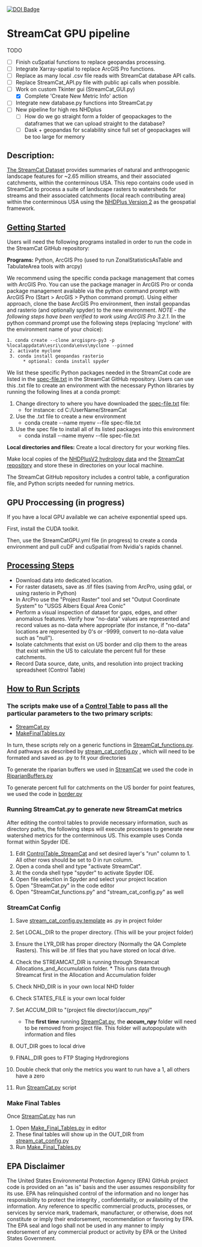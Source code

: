 [![DOI Badge](https://zenodo.org/badge/45130222.svg)](https://zenodo.org/record/8141137)

# StreamCat GPU pipeline

TODO

* [ ] Finish cuSpatial functions to replace geopandas processing.
* [ ] Integrate Xarray-spatial to replace ArcGIS Pro functions.
* [ ] Replace as many local .csv file reads with StreamCat database API calls.
* [ ] Replace StreamCat_API.py file with public api calls when possible.
* [ ] Work on custom Tkinter gui (StreamCat_GUI.py)
  * [X] Complete 'Create New Metric Info' action
* [ ] Integrate new database.py functions into StreamCat.py
* [ ] New pipeline for high res NHDplus
  * [ ] How do we go straight form a folder of geopackages to the dataframes that we can upload straight to the database?
  * [ ] Dask + geopandas for scalability since full set of geopackages will be too large for memory

## Description:

[The StreamCat Dataset](https://www.epa.gov/national-aquatic-resource-surveys/streamcat-dataset) provides summaries of natural and anthropogenic landscape features for ~2.65 million streams, and their associated catchments, within the conterminous USA. This repo contains code used in StreamCat to process a suite of landscape rasters to watersheds for streams and their associated catchments (local reach contributing area) within the conterminous USA using the [NHDPlus Version 2](https://www.epa.gov/waterdata/nhdplus-national-hydrography-dataset-plus) as the geospatial framework.

## [Getting Started](https://github.com/USEPA/StreamCat/wiki)

Users will need the following programs installed in order to run the code in the StreamCat GitHub repository:

**Programs:**
Python,  ArcGIS Pro (used to run ZonalStatisticsAsTable and TabulateArea tools with arcpy)

We recommend using the specific conda package management that comes with ArcGIS Pro. You can use the package manager in ArcGIS Pro or conda package management available via the python command prompt with ArcGIS Pro (Start > ArcGIS > Python command prompt). Using either approach, clone the base ArcGIS Pro environment, then install geopandas and rasterio (and optionally spyder) to the new environment. *NOTE - the following steps have been verified to work using ArcGIS Pro 3.2.1*.  In the python command prompt use the following steps (replacing 'myclone' with the environment name of your choice):

    1. conda create --clone arcgispro-py3 -p %localappdata%\esri\conda\envs\myclone --pinned
     2. activate myclone
     3. conda install geopandas rasterio
          * optional: conda install spyder

We list these specific Python packages needed in the StreamCat code are listed in the [spec-file.txt](https://github.com/USEPA/StreamCat/blob/master/spec-file.txt) in the StreamCat GitHub repository.  Users can use this .txt file to create an environment with the necessary Python libraries by running the following lines at a conda prompt:

1. Change directory to where you have downloaded the [spec-file.txt](https://github.com/USEPA/StreamCat/blob/master/spec-file.txt) file:
   - for instance: cd C:/UserName/StreamCat
2. Use the .txt file to create a new environment
   - conda create --name myenv --file spec-file.txt
3. Use the spec file to install all of its listed packages into this environment
   - conda install --name myenv --file spec-file.txt

**Local directories and files:**
Create a local directory for your working files.

Make local copies of the [NHDPlusV2 hydrology data](https://www.epa.gov/waterdata/nhdplus-national-hydrography-dataset-plus) and the [StreamCat repository](https://github.com/USEPA/StreamCat.git) and store these in directories on your local machine.

The StreamCat GitHub repository includes a control table, a configuration file,  and Python scripts needed for running metrics.

## GPU Proccessing (in progress)

If you have a local GPU available we can acheive exponential speed ups.

First, install the CUDA toolkit.

Then, use the StreamCatGPU.yml file (in progress) to create a conda environment and pull cuDF and cuSpatial from Nvidia's rapids channel.

## [Processing Steps](https://github.com/USEPA/StreamCat/wiki/1.-Landscape-Layer-Processing)

* Download data into dedicated location.
* For raster datasets, save as .tif files (saving from ArcPro, using gdal, or using rasterio in Python)
* In ArcPro use the "Project Raster" tool and set "Output Coordinate System" to "USGS Albers Equal Area Conic"
* Perform a visual inspection of dataset for gaps, edges, and other anomalous features. Verify how "no-data" values are represented and record values as no-data where appropriate (for instance, if "no-data" locations are represented by 0's or -9999,  convert to no-data value such as "null").
* Isolate catchments that exist on US border and clip them to the areas that exist within the US to calculate the percent full for these catchments.
* Record Data source, date, units, and resolution into project tracking spreadsheet (Control Table)

## [How to Run Scripts](https://github.com/USEPA/StreamCat/wiki/2.-Running-StreamCat-Scripts)

### The scripts make use of a [Control Table](https://github.com/USEPA/StreamCat/blob/master/ControlTable_StreamCat.csv) to pass all the particular parameters to the two primary scripts:

+ [StreamCat.py](https://github.com/USEPA/StreamCat/blob/master/StreamCat.py)
+ [MakeFinalTables.py](https://github.com/USEPA/StreamCat/blob/master/MakeFinalTables.py)

In turn, these scripts rely on a generic functions in [StreamCat_functions.py](https://github.com/USEPA/StreamCat/blob/master/StreamCat_functions.py).
And pathways as described by [stream_cat_config.py](https://github.com/USEPA/StreamCat/blob/master/stream_cat_config.py.template) , which will need to be formated and saved as .py to fit your directories

To generate the riparian buffers we used in [StreamCat](https://www.epa.gov/national-aquatic-resource-surveys/streamcat-dataset)
we used the code in [RiparianBuffers.py](https://github.com/USEPA/StreamCat/blob/master/RiparianBuffer.py)

To generate percent full for catchments on the US border for point features, we used the code in [border.py](https://github.com/USEPA/StreamCat/blob/master/border.py)

### Running StreamCat.py to generate new StreamCat metrics

After editing the control tables to provide necessary information, such as directory paths, the following steps will execute processes to generate new watershed metrics for the conterminous US. This example uses Conda format within Spyder IDE.

1. Edit [ControlTable_StreamCat](https://github.com/USEPA/StreamCat/blob/master/ControlTable_StreamCat.csv) and set desired layer's "run" column to 1. All other rows should be set to 0 in run column.
2. Open a conda shell and type "activate StreamCat".
3. At the conda shell type "spyder" to activate Spyder IDE.
4. Open file selection in Spyder and select your project location
5. Open "StreamCat.py" in the code editor
6. Open "StreamCat_functions.py" and "stream_cat_config.py" as well

### StreamCat Config

1. Save [stream_cat_config.py.template](https://github.com/USEPA/StreamCat/blob/master/stream_cat_config.py.template) as .py in project folder
2. Set LOCAL_DIR to the proper directory. (This will be your project folder)
3. Ensure the LYR_DIR has proper directory (Normally the QA Complete Rasters).  This will be .tif files that you have stored on local drive.
4. Check the STREAMCAT_DIR is running through Streamcat Allocations_and_Accumulation folder. * This runs data through Streamcat first in the Allocation and Accumulation folder
5. Check NHD_DIR is in your own local NHD folder
6. Check STATES_FILE is your own local folder
7. Set ACCUM_DIR to "(project file director)/accum_npy/"

   * The **first time** running [StreamCat.py](https://github.com/USEPA/StreamCat/blob/master/StreamCat.py), the ***accum_npy*** folder will need to be removed from project file. This folder will autopopulate with information and files
8. OUT_DIR goes to local drive
9. FINAL_DIR goes to FTP Staging Hydroregions
10. Double check that only the metrics you want to run have a 1, all others have a zero
11. Run [StreamCat.py](https://github.com/USEPA/StreamCat/blob/master/StreamCat.py) script

### Make Final Tables

Once [StreamCat.py](https://github.com/USEPA/StreamCat/blob/master/StreamCat.py) has run

1. Open [Make_Final_Tables.py](https://github.com/USEPA/StreamCat/blob/master/Make_Final_Tables.py) in editor
2. These final tables will show up in the OUT_DIR from [stream_cat_config.py](https://github.com/USEPA/StreamCat/blob/master/stream_cat_config.py.template)
3. Run [Make_Final_Tables.py](https://github.com/USEPA/StreamCat/blob/master/Make_Final_Tables.py)

## EPA Disclaimer

The United States Environmental Protection Agency (EPA) GitHub project code is provided on an "as is" basis and the user assumes responsibility for its use.  EPA has relinquished control of the information and no longer has responsibility to protect the integrity , confidentiality, or availability of the information.  Any reference to specific commercial products, processes, or services by service mark, trademark, manufacturer, or otherwise, does not constitute or imply their endorsement, recommendation or favoring by EPA.  The EPA seal and logo shall not be used in any manner to imply endorsement of any commercial product or activity by EPA or the United States Government.
